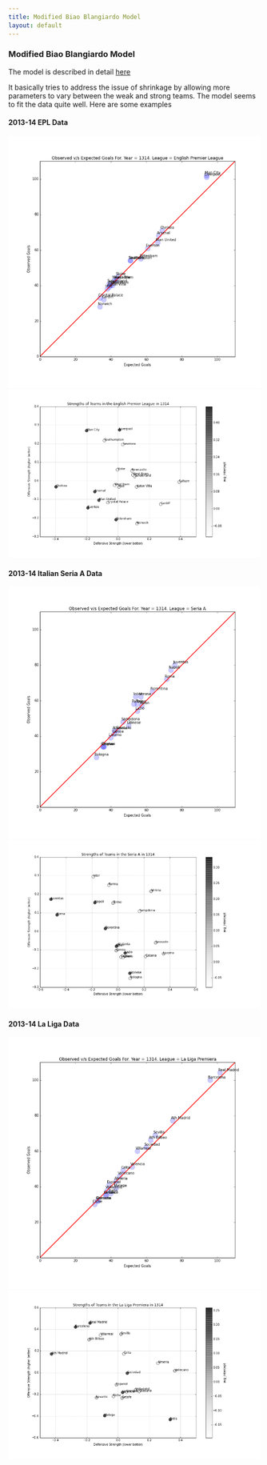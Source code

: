 ```yaml
---
title: Modified Biao Blangiardo Model
layout: default
---
```


### Modified Biao Blangiardo Model
The model is described in detail [here](http://nbviewer.ipython.org/github/akhilketkar/am207-project-soccer/blob/master/Models/daniel_weitzenfeld_variation_bb_model_ak_updates.ipynb)

It basically tries to address the issue of shrinkage by allowing more parameters to vary between the weak and strong teams. The model seems to fit the data quite well. Here are some examples

#### 2013-14 EPL Data
![fit](./Figures/obsVSexpGoals1314E0.png)
![relstr](./Figures/relStrength1314E0.png)

#### 2013-14 Italian Seria A Data
![fit](./Figures/obsVSexpGoals1314I1.png)
![relstr](./Figures/relStrength1314I1.png)

#### 2013-14 La Liga Data
![fit](./Figures/obsVSexpGoals1314SP1.png)
![relstr](./Figures/relStrength1314SP1.png)
